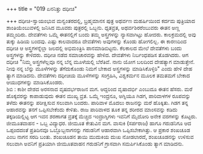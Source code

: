 +++
title = "019 ಏನನಿತ್ತು ದಧೀಚಿ"

+++
ದಧೀಚಿ-ಸ್ವಾಯಂಭುವ ಮನ್ವಂತರದಲ್ಲಿ, ಬ್ರಹ್ಮಮಾನಸ ಪುತ್ರ ಅಥರ್ವಣ ಮಹರ್ಷಿಯಿಂದ ಕರ್ದಮ ಪುತ್ರಿಯಾದ ಶಾಂತಿಯೆಂಬುವಳಲ್ಲಿ ಜನಿಸಿದ ಮೂವರು ಪುತ್ರರಲ್ಲಿ ಒಬ್ಬನು. ಧೃತವ್ರತ, ಅಥರ್ವಶಿರರೆಂಬುವರು ಈತನ ಅಣ್ಣ ತಮ್ಮಂದಿರು. ದೇವತೆಗಳು ಒಮ್ಮೆ ಈತನಲ್ಲಿಗೆ ಬಂದು ತಮ್ಮ ಅಸ್ತ್ರಗಳನ್ನು ನ್ಯಾಸವಾಗಿಟ್ಟು ಹೋದರು. ಕಾಲಕ್ರಮದಲ್ಲಿ ಅವು ತುಕ್ಕು ಹಿಡಿಯ ಬಂದವು. ಎಷ್ಟು ಕಾಲವಾದರೂ ದೇವತೆಗಳು ಅವುಗಳನ್ನು ಕೊಂಡು ಹೋಗಲಿಲ್ಲ. ಈ ಕಾರಣದಿಂದ ದಧೀಚಿ ಆ ಅಸ್ತ್ರಗಳನ್ನೆಲ್ಲಾ ಜಲದಲ್ಲಿ ಅಭಿಮಂತ್ರಿಸಿ ಪಾನಮಾಡಿಬಿಟ್ಟನು. ಕೆಲಕಾಲದ ಮೇಲೆ ದೇವತೆಗಳು ಬಂದು ಅಸ್ತ್ರಗಳನ್ನು ಕೇಳಿದರು. ದಧೀಚಿ ನಡೆದ ಸಮಾಚಾರವನ್ನು ಹೇಳಿದ. ದೇವತೆಗಳು ನಿರ್ಬಂಧಪಡಿಸ ತೊಡಗಿದರು. ಆಗ ದಧೀಚಿ "ನಿಮ್ಮ ಅಸ್ತ್ರಗಳೆಲ್ಲವೂ ನನ್ನ ಬೆನ್ನ ಮೂಳೆಯಲ್ಲಿ ಬೆರೆತಿವೆ. ನಾನು ಯೋಗ ಬಲದಿಂದ ದೇಹತ್ಯಾಗ ಮಾಡುತ್ತೇನೆ. ನೀವು ನನ್ನ ಬೆನ್ನು ಮೂಳೆಗಳನ್ನು ತೆಗೆದುಕೊಂಡು ನಿಮಗೆ ಬೇಕಾದ ಅಸ್ತ್ರಗಳನ್ನು ಮಾಡಿಸಿಕೊಳ್ಳಿರಿ" ಎಂದು ಹೇಳಿ ದೇಹ ತ್ಯಾಗ ಮಾಡಿದನು. ದೇವತೆಗಳು ದಧೀಚಿಯ ಮೂಳೆಗಳನ್ನು ಸಂಗ್ರಹಿಸಿ, ವಿಶ್ವಕರ್ಮನ ಮೂಲಕ ತಮತಮಗೆ ಬೇಕಾದ ಆಯುಧಗಳನ್ನು ಮಾಡಿಸಿಕೊಂಡರು.   
ಶಿಬಿ : ಕಾಶೀ ದೇಶದ ಅರಸನಾದ ವೃಷದರ್ಭರಾಜನ ಮಗ. ಆದ್ದರಿಂದ ವೃಷಾದರ್ಭಿ ಎಂಬುದೂ ಈತನ ಹೆಸರು. ಮರೆ ಹೊಕ್ಕವರನ್ನು ಕಾಪಾಡುವುದು ಈತನ ಮುಖ್ಯ ವ್ರತ. ಒಮ್ಮೆ ಇಂದ್ರನೂ, ಅಗ್ನಿಯೂ ಗಿಡಗ, ಪಾರಿವಾಳಗಳ ರೂಪವನ್ನು ತಳೆದು ಈತನನ್ನು ಪರೀಕ್ಷಿಸುವ ಸಲುವಾಗಿ ಬಂದರು. ಪಾರಿವಾಳ ಮೊದಲು ರಾಜನನ್ನು ಮರೆ ಹೊಕ್ಕಿತು. ಗಿಡಗ ತನ್ನ ಆಹಾರವನ್ನು ತನಗೆ ಒಪ್ಪಿಸಬೇಕೆಂದು ಕೇಳಿತು. ರಾಜ ಪಾರಿವಾಳದ ತೂಕ ತನ್ನ ಶರೀರದ ಮಾಂಸವನ್ನು ಕಡಿದು ತಕ್ಕಡಿಯಲ್ಲಿಟ್ಟ ಆಗ ಇವನ ಶರಣಾಗತ ವ್ರತಕ್ಕೆ ಮೆಚ್ಚಿದ ಇಂದ್ರಾಗ್ನಿಗಳು ಇವನಿಗೆ ಮೈದೋರಿ ಅನೇಕ ವರಗಳನ್ನು ಕೊಟ್ಟರು.   
ಜೀಮೂತವಾಹನ - ಒಬ್ಬ ವಿದ್ಯಾಧರ. ಜೀಮೂತ ಕೇತುವಿನ ಮಗ. ವಾಸುಕಿ (ಸರ್ಪರಾಜ) ಹಾಗೂ ಗರುಡನಿಗೂ ಆದ ಒಪ್ಪಂದದಂತೆ ಪ್ರತಿದಿನವೂ ಒಬ್ಬೊಬ್ಬನಾಗನನ್ನು ಗರುಡನಿಗೆ ಆಹಾರವಾಗಿ ಒಪ್ಪಿಸಬೇಕಾಗಿತ್ತು. ಆ ಪ್ರಕಾರ ಶಂಖಚೂಡ ಎಂಬ ನಾಗನ ಸರದಿ ಬಂತು. ಶಂಖಚೂಡನ ತಾಯಿ ಮುದುಕಿಯ ದುಃಖ ನೋಡಲಾರದೆ, ಶಂಖಚೂಡನನ್ನು ಉಳಿಸುವ ಸಲುವಾಗಿ ಅವನಿಗೆ ಪ್ರತಿಯಾಗಿ ಜೀಮೂತವಾಹನ ಗರುಡನಿಗೆ ಗ್ರಾಸವಾಗಿ ಸಮರ್ಪಿಸಿಕೊಂಡು ತ್ಯಾಗ ಮಾಡಿದನು.